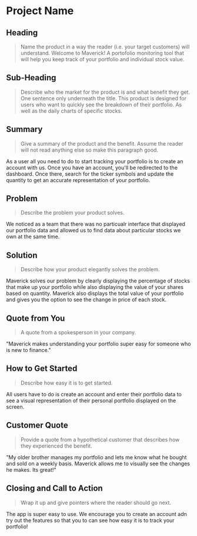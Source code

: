 # Project Name #

<!-- 
> This material was originally posted [here](http://www.quora.com/What-is-Amazons-approach-to-product-development-and-product-management). It is reproduced here for posterities sake.

There is an approach called "working backwards" that is widely used at Amazon. They work backwards from the customer, rather than starting with an idea for a product and trying to bolt customers onto it. While working backwards can be applied to any specific product decision, using this approach is especially important when developing new products or features.

For new initiatives a product manager typically starts by writing an internal press release announcing the finished product. The target audience for the press release is the new/updated product's customers, which can be retail customers or internal users of a tool or technology. Internal press releases are centered around the customer problem, how current solutions (internal or external) fail, and how the new product will blow away existing solutions.

If the benefits listed don't sound very interesting or exciting to customers, then perhaps they're not (and shouldn't be built). Instead, the product manager should keep iterating on the press release until they've come up with benefits that actually sound like benefits. Iterating on a press release is a lot less expensive than iterating on the product itself (and quicker!).

If the press release is more than a page and a half, it is probably too long. Keep it simple. 3-4 sentences for most paragraphs. Cut out the fat. Don't make it into a spec. You can accompany the press release with a FAQ that answers all of the other business or execution questions so the press release can stay focused on what the customer gets. My rule of thumb is that if the press release is hard to write, then the product is probably going to suck. Keep working at it until the outline for each paragraph flows. 

Oh, and I also like to write press-releases in what I call "Oprah-speak" for mainstream consumer products. Imagine you're sitting on Oprah's couch and have just explained the product to her, and then you listen as she explains it to her audience. That's "Oprah-speak", not "Geek-speak".

Once the project moves into development, the press release can be used as a touchstone; a guiding light. The product team can ask themselves, "Are we building what is in the press release?" If they find they're spending time building things that aren't in the press release (overbuilding), they need to ask themselves why. This keeps product development focused on achieving the customer benefits and not building extraneous stuff that takes longer to build, takes resources to maintain, and doesn't provide real customer benefit (at least not enough to warrant inclusion in the press release).
 -->
 
## Heading ##
  > Name the product in a way the reader (i.e. your target customers) will understand.
  Welcome to Maverick! A portofolio monitoring tool that will help you keep track of your portfolio and individual stock value. 

## Sub-Heading ##
  > Describe who the market for the product is and what benefit they get. One sentence only underneath the title.
  This product is designed for users who want to quickly see the breakdown of their portfolio. As well as the daily charts of specific stocks.

## Summary ##
  > Give a summary of the product and the benefit. Assume the reader will not read anything else so make this paragraph good.

  As a user all you need to do to start tracking your portfolio is to create an account with us. Once you have an account, you'll be redirected to the dashboard. Once there, search for the ticker symbols and update the quantity to get an accurate representation of your portfolio.

## Problem ##
  > Describe the problem your product solves.

  We noticed as a team that there was no particualr interface that displayed our portfolio data and allowed us to find data about particular stocks we own at the same time.

## Solution ##
  > Describe how your product elegantly solves the problem.

  Maverick solves our problem by clearly displaying the percentage of stocks that make up your portfolio while also displaying the value of your shares based on quantity. Maverick also displays the total value of your portfolio and gives you the option to see the change in price of each stock.
  
## Quote from You ##
  > A quote from a spokesperson in your company.

  "Maverick makes understanding your portfolio super easy for someone who is new to finance."

## How to Get Started ##
  > Describe how easy it is to get started.

  All users have to do is create an account and enter their portfolio data to see a visual representation of their personal portfolio displayed on the screen.

## Customer Quote ##
  > Provide a quote from a hypothetical customer that describes how they experienced the benefit.
  
"My older brother manages my portfolio and lets me know what he bought and sold on a weekly basis. Maverick allows me to visually see the changes he makes. Its great!"

## Closing and Call to Action ##
  > Wrap it up and give pointers where the reader should go next.

  The app is super easy to use. We encourage you to create an account adn try out the features so that you to can see how easy it is to track your portfolio!
